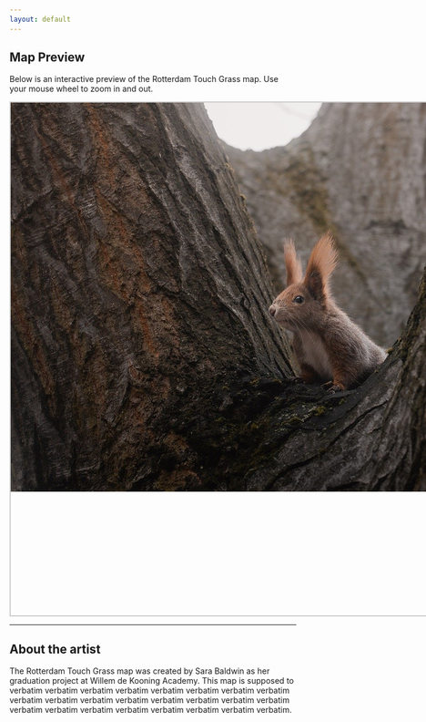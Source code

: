 ```yaml
---
layout: default
---
```


## Map Preview

Below is an interactive preview of the Rotterdam Touch Grass map. Use your mouse wheel to zoom in and out.

<div class="image-container">
  <img src="./test_squirrel_img.jpg" alt="Embed Map">
</div>

<script>
  document.addEventListener('DOMContentLoaded', function() {
    const container = document.querySelector('.image-container');
    const image = container.querySelector('img');

    let scale = 1;

    container.addEventListener('wheel', (e) => {
      e.preventDefault();
      const scaleAmount = 0.1;
      if (e.deltaY < 0) {
        scale += scaleAmount;
      } else {
        scale -= scaleAmount;
      }
      scale = Math.min(Math.max(0.5, scale), 3);
      image.style.transform = `scale(${scale})`;
    });
  });
</script>

<style>
  .image-container {
    width: 1200px; 
    height: 900px;
    overflow: auto;
    border: 2px solid #ccc;
    position: relative;
    cursor: grab;
    margin: 0 auto;
  }
  .image-container img {
    display: block; 
    max-width: none;
    transform-origin: top left;
    transition: transform 0.2s;
  }
</style>

---

## About the artist

The Rotterdam Touch Grass map was created by Sara Baldwin as her graduation project at Willem de Kooning Academy. This map is supposed to verbatim verbatim verbatim verbatim verbatim verbatim verbatim verbatim verbatim verbatim verbatim verbatim verbatim verbatim verbatim verbatim verbatim verbatim verbatim verbatim verbatim verbatim verbatim verbatim.
